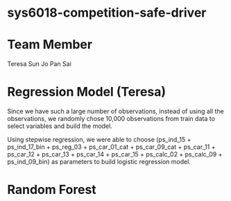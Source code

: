 # sys6018-competition-safe-driver

# Team Member
Teresa Sun
Jo Pan
Sai

# Regression Model (Teresa)
Since we have such a large number of observations, instead of using all the observations, we randomly chose 10,000 observations from train data to select variables and build the model. 

Using stepwise regression, we were able to choose (ps_ind_15 + ps_ind_17_bin + ps_reg_03 + ps_car_01_cat + ps_car_09_cat + ps_car_11 + ps_car_12 + ps_car_13 + ps_car_14 + ps_car_15 + ps_calc_02 + ps_calc_09 + ps_ind_09_bin) as parameters to build logistic regression model.


# Random Forest
